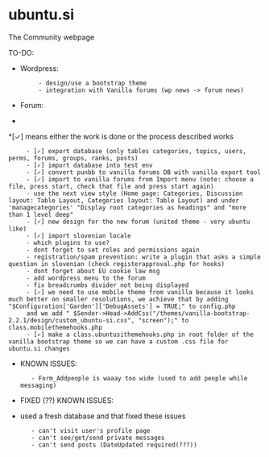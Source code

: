 ubuntu.si
=========

The Community webpage

TO-DO:

* Wordpress: 

           - design/use a bootstrap theme
           - integration with Vanilla forums (wp news -> forum news)
           
* Forum:
* 
*[✓] means either the work is done or the process described works

         - [✓] export database (only tables categories, topics, users, perms, forums, groups, ranks, posts)
         - [✓] import database into test env
         - [✓] convert punbb to vanilla forums DB with vanilla export tool
         - [✓] import to vanilla forums from Import menu (note: choose a file, press start, check that file and press start again)
         - use the next view style (Home page: Categories, Discussion layout: Table Layout, Categories layout: Table Layout) and under 'managecategories' "Display root categories as headings" and "more than 1 level deep"
         - [✓] new design for the new forum (united theme - very ubuntu like)
         - [✓] import slovenian locale 
         - which plugins to use?
         - dont forget to set roles and permissions again
         - registration/spam prevention: write a plugin that asks a simple question in slovenian (check registerapproval.php for hooks)
         - dont forget about EU cookie law msg
         - add wordpress menu to the forum
         - fix breadcrumbs divider not being displayed
         - [✓] we need to use mobile theme from vanilla because it looks much better on smaller resolutions, we achieve that by adding "$Configuration['Garden']['DebugAssets'] = TRUE;" to config.php 
         and we add " $Sender->Head->AddCss("/themes/vanilla-bootstrap-2.2.1/design/custom_ubuntu-si.css", "screen");" to class.mobilethemehooks.php
         - [✓] make a class.ubuntusithemehooks.php in root folder of the vanilla bootstrap theme so we can have a custom .css file for ubuntu.si changes
         
* KNOWN ISSUES:

         - Form_Addpeople is waaay too wide (used to add people while messaging)
 
 
* FIXED (??) KNOWN ISSUES:
* used a fresh database and that fixed these issues

         - can't visit user's profile page
         - can't see/get/send private messages
         - can't send posts (DateUpdated required(???))
